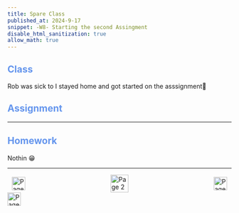 ```yaml
---
title: Spare Class
published_at: 2024-9-17
snippet: -W8- Starting the second Assingment
disable_html_sanitization: true
allow_math: true
---
```


<h2 style="color:CornflowerBlue;">Class</h2>
Rob was sick to I stayed home and got started on the asssignment🫡 


<h2 style="color:CornflowerBlue;">Assignment</h2>

---

<h2 style="color:CornflowerBlue;">Homework</h2>

Nothin 😁 

---
<style>
.container {
    display: flex;
    justify-content: space-between;
    align-items: center;
    padding: 0 10px; /* Optional: Add some padding if needed */
}

.button {
    display: flex;
    align-items: center;
    /* Add additional styling for buttons if needed */
}

.button img {
    display: block;
}
</style>


<body>
    <div class="container">
        <a href="/07-theory-concrete" class="button left">
            <img id= "back_id" src="/Images/white/1.png" width="30" height="30" alt="Page 1">
        </a>
        <a href="/" class="button middle">
            <img id= "home_id" src="/Images/white/2.png" width="40" height="40" alt="Page 2">
        </a>
        <a href="/09-finnishing-assignment-2" class="button right">
            <img id= "next_id" src="/Images/white/3.png" width="30" height="30" alt="Page 3">
        </a>
    </div>
</body>


<img src="/Images/white/0.png" width="30" height="30" alt="Page 3">